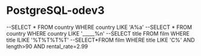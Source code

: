 # PostgreSQL-odev3

--SELECT * FROM country WHERE country LIKE 'A%a'
--SELECT * FROM country WHERE country LIKE '_____%n'
--SELECT title FROM film WHERE title ILIKE '%T%T%T%T'
--SELECT*FROM film WHERE title LIKE 'C%' AND length>90 AND rental_rate=2.99